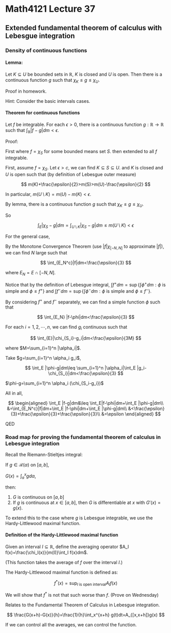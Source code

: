 # Math4121 Lecture 37

## Extended fundamental theorem of calculus with Lebesgue integration

### Density of continuous functions

#### Lemma: 

Let $K\subseteq U$ be bounded sets in $\mathbb{R}$, $K$ is closed and $U$ is open. Then there is a continuous function $g$ such that $\chi_K\leq g\leq \chi_U$.

Proof in homework.

Hint: Consider the basic intervals cases.

#### Theorem for continuous functions

Let $f$ be integrable. For each $\epsilon>0$, there is a continuous function $g:\mathbb{R}\to\mathbb{R}$ such that $\int_{\mathbb{R}}|f-g|dm<\epsilon$.

Proof:

First where $f=\chi_S$ for some bounded means set $S$. then extended to all $f$ integrable.

First, assume $f=\chi_S$. Let $\epsilon>c$, we can find $K\subseteq S\subseteq U$. and $K$ is closed and $U$ is open such that (by definition of Lebesgue outer measure)

$$
m(K)+\frac{\epsilon}{2}>m(S)>m(U)-\frac{\epsilon}{2}
$$

In particular, $m(U\setminus K)=m(U)-m(K)<\epsilon$.

By lemma, there is a continuous function $g$ such that $\chi_K\leq g\leq \chi_U$.

So

$$
\int_E |\chi_S -g|dm=\int_{U\setminus K} |\chi_S -g|dm\leq m(U\setminus K)<\epsilon
$$

For the general case,

By the Monotone Convergence Theorem (use $|f|\chi_{[-N,N]}$ to approximate $|f|$), we can find $N$ large such that

$$
\int_{E_N^c}|f|dm<\frac{\epsilon}{3}
$$

where $E_N=E\cap [-N,N]$.

Notice that by the definition of Lebesgue integral, $\int f^+ dm=\sup\{\int \phi^+ dm:\phi\text{ is simple and } \phi\leq f^+\}$ and $\int f^- dm=\sup\{\int \phi^- dm:\phi\text{ is simple and } \phi\leq f^-\}$.

By considering $f^+$ and $f^-$ separately, we can find a simple function $\phi$ such that

$$
\int_{E_N} |f-\phi|dm<\frac{\epsilon}{3}
$$

For each $i=1,2,\cdots,n$, we can find $g_i$ continuous such that

$$
\int_{E}|\chi_{S_i}-g_i|dm<\frac{\epsilon}{3M}
$$

where $M=\sum_{i=1}^n |\alpha_i|$.

Take $g=\sum_{i=1}^n \alpha_i g_i$,

$$
\int_E |\phi-g|dm\leq \sum_{i=1}^n |\alpha_i|\int_E |g_i-\chi_{S_i}|dm<\frac{\epsilon}{3}
$$

$\phi-g=\sum_{i=1}^n \alpha_i (\chi_{S_i-g_i})$

All in all,

$$
\begin{aligned}
\int_E |f-g|dm&\leq \int_E|f-\phi|dm+\int_E |\phi-g|dm\\
&=\int_{E_N^c}|f|dm+\int_E |f-\phi|dm+\int_E |\phi-g|dm\\
&<\frac{\epsilon}{3}+\frac{\epsilon}{3}+\frac{\epsilon}{3}\\
&=\epsilon
\end{aligned}
$$

QED

### Road map for proving the fundamental theorem of calculus in Lebesgue integration

Recall the Riemann-Stieltjes integral:

If $g\in \mathscr{R}(\alpha)$ on $[a,b]$,

$G(x)=\int_a^x g d\alpha$,

then:

1. $G$ is continuous on $[a,b]$
2. If $g$ is continuous at $x\in [a,b]$, then $G$ is differentiable at $x$ with $G'(x)=g(x)$.

To extend this to the case where $g$ is Lebesgue integrable, we use the Hardy-Littlewood maximal function.

#### Definition of the Hardy-Littlewood maximal function

Given an interval $I\subseteq \mathbb{R}$, define the averaging operator $A_I f(x)=\frac{\chi_I(x)}{m(I)}\int_I f(x)dm$.

(This function takes the average of $f$ over the interval $I$.)

The Hardy-Littlewood maximal function is defined as:

$$
f^*(x)=\sup_{I\text{ is open interval}}A_I f(x)
$$

We will show that $f^*$ is not that such worse than $f$. (Prove on Wednesday)

Relates to the Fundamental Theorem of Calculus in Lebesgue integration.

$$
\frac{G(x+h)-G(x)}{h}=\frac{1}{h}\int_x^{x+h} g(t)dt=A_{[x,x+h]}g(x)
$$

If we can control all the averages, we can control the function.




